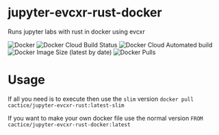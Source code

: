 # jupyter-evcxr-rust-docker
Runs jupyter labs with rust in docker using evcxr

![Docker](https://github.com/Cactice/jupyter-evcxr-rust-docker/workflows/Docker/badge.svg)
![Docker Cloud Build Status](https://img.shields.io/docker/cloud/build/cactice/jupyter-evcxr-rust)
![Docker Cloud Automated build](https://img.shields.io/docker/cloud/automated/cactice/jupyter-evcxr-rust)
![Docker Image Size (latest by date)](https://img.shields.io/docker/image-size/cactice/jupyter-evcxr-rust)
![Docker Pulls](https://img.shields.io/docker/pulls/cactice/jupyter-evcxr-rust)

# Usage
If all you need is to execute then use the `slim` version
`docker pull cactice/jupyter-evcxr-rust:latest-slim`

If you want to make your own docker file use the normal version
`FROM cactice/jupyter-evcxr-rust-docker:latest`
